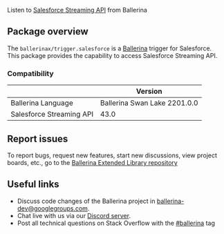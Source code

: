 Listen to [Salesforce Streaming API](https://developer.salesforce.com/docs/atlas.en-us.api_streaming.meta/api_streaming/intro_stream.htm) from Ballerina

## Package overview
The `ballerinax/trigger.salesforce` is a [Ballerina](https://ballerina.io/) trigger for Salesforce.
This package provides the capability to access Salesforce Streaming API.

### Compatibility
|                               | Version                      |
|-------------------------------|------------------------------|
| Ballerina Language            | Ballerina Swan Lake 2201.0.0 |
| Salesforce Streaming API      | 43.0                         | 

## Report issues
To report bugs, request new features, start new discussions, view project boards, etc., go to the [Ballerina Extended Library repository](https://github.com/ballerina-platform/ballerina-extended-library)

## Useful links
- Discuss code changes of the Ballerina project in [ballerina-dev@googlegroups.com](mailto:ballerina-dev@googlegroups.com).
- Chat live with us via our [Discord server](https://discord.gg/ballerinalang).
- Post all technical questions on Stack Overflow with the [#ballerina](https://stackoverflow.com/questions/tagged/ballerina) tag